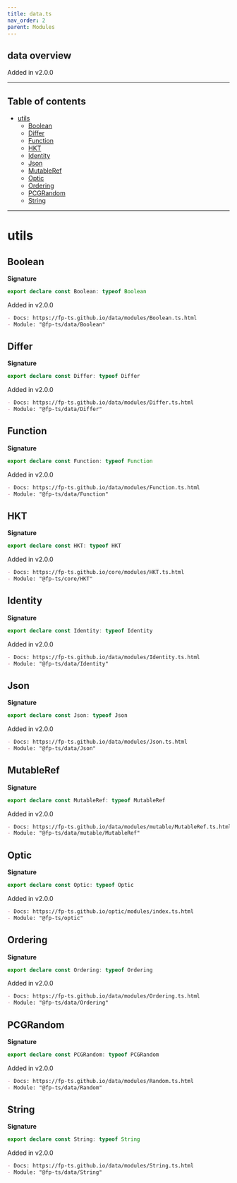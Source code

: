 ```yaml
---
title: data.ts
nav_order: 2
parent: Modules
---
```


## data overview

Added in v2.0.0

---

<h2 class="text-delta">Table of contents</h2>

- [utils](#utils)
  - [Boolean](#boolean)
  - [Differ](#differ)
  - [Function](#function)
  - [HKT](#hkt)
  - [Identity](#identity)
  - [Json](#json)
  - [MutableRef](#mutableref)
  - [Optic](#optic)
  - [Ordering](#ordering)
  - [PCGRandom](#pcgrandom)
  - [String](#string)

---

# utils

## Boolean

**Signature**

```ts
export declare const Boolean: typeof Boolean
```

Added in v2.0.0

```md
- Docs: https://fp-ts.github.io/data/modules/Boolean.ts.html
- Module: "@fp-ts/data/Boolean"
```

## Differ

**Signature**

```ts
export declare const Differ: typeof Differ
```

Added in v2.0.0

```md
- Docs: https://fp-ts.github.io/data/modules/Differ.ts.html
- Module: "@fp-ts/data/Differ"
```

## Function

**Signature**

```ts
export declare const Function: typeof Function
```

Added in v2.0.0

```md
- Docs: https://fp-ts.github.io/data/modules/Function.ts.html
- Module: "@fp-ts/data/Function"
```

## HKT

**Signature**

```ts
export declare const HKT: typeof HKT
```

Added in v2.0.0

```md
- Docs: https://fp-ts.github.io/core/modules/HKT.ts.html
- Module: "@fp-ts/core/HKT"
```

## Identity

**Signature**

```ts
export declare const Identity: typeof Identity
```

Added in v2.0.0

```md
- Docs: https://fp-ts.github.io/data/modules/Identity.ts.html
- Module: "@fp-ts/data/Identity"
```

## Json

**Signature**

```ts
export declare const Json: typeof Json
```

Added in v2.0.0

```md
- Docs: https://fp-ts.github.io/data/modules/Json.ts.html
- Module: "@fp-ts/data/Json"
```

## MutableRef

**Signature**

```ts
export declare const MutableRef: typeof MutableRef
```

Added in v2.0.0

```md
- Docs: https://fp-ts.github.io/data/modules/mutable/MutableRef.ts.html
- Module: "@fp-ts/data/mutable/MutableRef"
```

## Optic

**Signature**

```ts
export declare const Optic: typeof Optic
```

Added in v2.0.0

```md
- Docs: https://fp-ts.github.io/optic/modules/index.ts.html
- Module: "@fp-ts/optic"
```

## Ordering

**Signature**

```ts
export declare const Ordering: typeof Ordering
```

Added in v2.0.0

```md
- Docs: https://fp-ts.github.io/data/modules/Ordering.ts.html
- Module: "@fp-ts/data/Ordering"
```

## PCGRandom

**Signature**

```ts
export declare const PCGRandom: typeof PCGRandom
```

Added in v2.0.0

```md
- Docs: https://fp-ts.github.io/data/modules/Random.ts.html
- Module: "@fp-ts/data/Random"
```

## String

**Signature**

```ts
export declare const String: typeof String
```

Added in v2.0.0

```md
- Docs: https://fp-ts.github.io/data/modules/String.ts.html
- Module: "@fp-ts/data/String"
```
